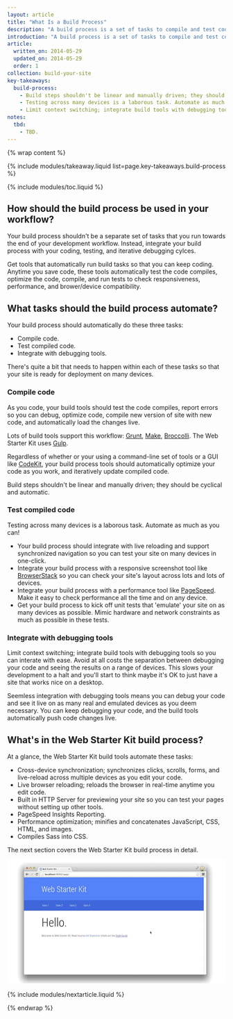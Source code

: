 ```yaml
---
layout: article
title: "What Is a Build Process"
description: "A build process is a set of tasks to compile and test code before deployment. Learn which tasks to include in your build process and why."
introduction: "A build process is a set of tasks to compile and test code before deployment. Learn which tasks to include in your build process and why."
article:
  written_on: 2014-05-29
  updated_on: 2014-05-29
  order: 1
collection: build-your-site
key-takeaways:
  build-process:
    - Build steps shouldn't be linear and manually driven; they should be cyclical and automatic.
    - Testing across many devices is a laborous task. Automate as much as you can!
    - Limit context switching; integrate build tools with debugging tools so you can interate with ease.
notes:
  tbd:
    - TBD.
---
```

{% wrap content %}

{% include modules/takeaway.liquid list=page.key-takeaways.build-process %}

{% include modules/toc.liquid %}

## How should the build process be used in your workflow?

Your build process shouldn't be a separate set of tasks
that you run towards the end of your development workflow.
Instead, integrate your build process with your coding,
testing, and iterative debugging cylces.

Get tools that automatically run build tasks
so that you can keep coding.
Anytime you save code,
these tools automatically test the code compiles,
optimize the code, compile,
and run tests to check responsiveness,
performance, and brower/device compatibility.

##  What tasks should the build process automate?

Your build process should automatically do these three tasks:

* Compile code.
* Test compiled code.
* Integrate with debugging tools.

There's quite a bit that needs to happen within each of these tasks
so that your site is ready for deployment on many devices.

### Compile code

As you code,
your build tools should test the code compiles,
report errors so you can debug, optimize code,
compile new version of site with new code,
and automatically load the changes live.

Lots of build tools support this workflow:
<a href="http://gruntjs.com/">Grunt</a>,
<a href="http://www.gnu.org/software/make/">Make</a>,
<a href="https://github.com/broccolijs/broccoli">Broccolli</a>.
The Web Starter Kit uses
<a href="http://gulpjs.com/">Gulp</a>.

Regardless of whether or your using a command-line set of tools
or a GUI like <a href="https://incident57.com/codekit/">CodeKit</a>,
your build process tools should automatically
optimize your code as you work,
and iteratively update compiled code.

Build steps shouldn't be linear and manually driven;
they should be cyclical and automatic. 

### Test compiled code

Testing across many devices is a laborous task.
Automate as much as you can!

* Your build process should integrate with live reloading
and support synchronized navigation so you can test
your site on many devices in one-click.
* Integrate your build process with a responsive screenshot tool
like <a href="">BrowserStack</a> so you can check your site's
layout across lots and lots of devices.
* Integrate your build process with a performance tool like
<a href="">PageSpeed</a>. Make it easy to check performance
all the time and on any device.
* Get your build process to kick off unit tests that 'emulate' your site
on as many devices as possible. Mimic hardware and network constraints
as much as possible in these tests.

### Integrate with debugging tools

Limit context switching;
integrate build tools with debugging tools so you can interate with ease.
Avoid at all costs the separation between debugging your code
and seeing the results on a range of devices.
This slows your development to a halt
and you'll start to think maybe it's OK to just have a site that works nice on a desktop.

Seemless integration with debugging tools means you can debug your code
and see it live on as many real and emulated devices as you deem necessary.
You can keep debugging your code,
and the build tools automatically push code changes live.

## What's in the Web Starter Kit build process?

At a glance,
the Web Starter Kit build tools automate these tasks:

* Cross-device synchronization; synchronizes clicks, scrolls, forms, and live-reload across multiple devices as you edit your code.
* Live browser reloading; reloads the browser in real-time anytime you edit code.
* Built in HTTP Server for previewing your site so you can test your pages without setting up other tools.
* PageSpeed Insights Reporting.
* Performance optimization; minifies and concatenates JavaScript, CSS, HTML,
and images.
* Compiles Sass into CSS.

The next section covers the Web Starter Kit build process in detail.

<img src="imgs/web-starter-kit.gif" class="center" alt="web starter kit in action">

{% include modules/nextarticle.liquid %}

{% endwrap %}
